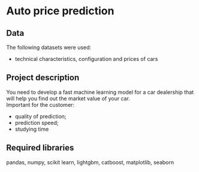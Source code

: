 # Auto price prediction
## Data
The following datasets were used:

* technical characteristics, configuration and prices of cars

## Project description
You need to develop a fast machine learning model for a car dealership that will help you find out the market value of your car. <br>
Important for the customer:
* quality of prediction;
* prediction speed;
*	studying time

## Required libraries
pandas, numpy, scikit learn, lightgbm, catboost, matplotlib, seaborn 
